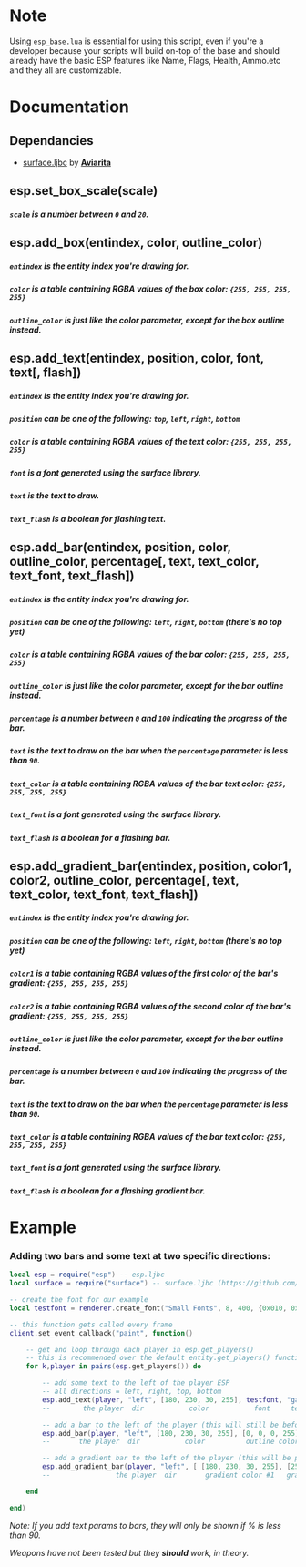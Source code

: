 # Note
Using `esp_base.lua` is essential for using this script, even if you're a developer because your scripts will build on-top of the base and should already have the basic ESP features like Name, Flags, Health, Ammo.etc and they all are customizable.

# Documentation

## Dependancies
- [surface.ljbc](https://github.com/Aviarita/surface) by [**Aviarita**](https://github.com/Aviarita)

## esp.set_box_scale(scale)
##### `scale` is a number between `0` and `20`.

## esp.add_box(entindex, color, outline_color)
##### `entindex` is the entity index you're drawing for.
##### `color` is a table containing RGBA values of the box color: `{255, 255, 255, 255}`
##### `outline_color` is just like the color parameter, except for the box outline instead.

## esp.add_text(entindex, position, color, font, text[, flash])
##### `entindex` is the entity index you're drawing for.
##### `position` can be one of the following: `top`, `left`, `right`, `bottom`
##### `color` is a table containing RGBA values of the text color: `{255, 255, 255, 255}`
##### `font` is a font generated using the surface library.
##### `text` is the text to draw.
##### `text_flash` is a boolean for flashing text.

## esp.add_bar(entindex, position, color, outline_color, percentage[, text, text_color, text_font, text_flash])
##### `entindex` is the entity index you're drawing for.
##### `position` can be one of the following: `left`, `right`, `bottom` (there's no top yet)
##### `color` is a table containing RGBA values of the bar color: `{255, 255, 255, 255}`
##### `outline_color` is just like the color parameter, except for the bar outline instead.
##### `percentage` is a number between `0` and `100` indicating the progress of the bar.
##### `text` is the text to draw on the bar when the `percentage` parameter is less than `90`.
##### `text_color` is a table containing RGBA values of the bar text color: `{255, 255, 255, 255}`
##### `text_font` is a font generated using the surface library.
##### `text_flash` is a boolean for a flashing bar.

## esp.add_gradient_bar(entindex, position, color1, color2, outline_color, percentage[, text, text_color, text_font, text_flash])
##### `entindex` is the entity index you're drawing for.
##### `position` can be one of the following: `left`, `right`, `bottom` (there's no top yet)
##### `color1` is a table containing RGBA values of the first color of the bar's gradient: `{255, 255, 255, 255}`
##### `color2` is a table containing RGBA values of the second color of the bar's gradient: `{255, 255, 255, 255}`
##### `outline_color` is just like the color parameter, except for the bar outline instead.
##### `percentage` is a number between `0` and `100` indicating the progress of the bar.
##### `text` is the text to draw on the bar when the `percentage` parameter is less than `90`.
##### `text_color` is a table containing RGBA values of the bar text color: `{255, 255, 255, 255}`
##### `text_font` is a font generated using the surface library.
##### `text_flash` is a boolean for a flashing gradient bar.

# Example
### Adding two bars and some text at two specific directions:
```lua
local esp = require("esp") -- esp.ljbc
local surface = require("surface") -- surface.ljbc (https://github.com/Aviarita/surface)

-- create the font for our example
local testfont = renderer.create_font("Small Fonts", 8, 400, {0x010, 0x200})

-- this function gets called every frame
client.set_event_callback("paint", function()

    -- get and loop through each player in esp.get_players()
    -- this is recommended over the default entity.get_players() function
    for k,player in pairs(esp.get_players()) do

        -- add some text to the left of the player ESP
        -- all directions = left, right, top, bottom
        esp.add_text(player, "left", [180, 230, 30, 255], testfont, "gamesense", true)
        --        the player  dir           color           font     text        flash

        -- add a bar to the left of the player (this will still be before the text we placed above)
        esp.add_bar(player, "left", [180, 230, 30, 255], [0, 0, 0, 255], 50)
        --       the player  dir           color          outline color  %

        -- add a gradient bar to the left of the player (this will be placed after the bar we placed above)
        esp.add_gradient_bar(player, "left", [ [180, 230, 30, 255], [255, 0, 0, 255] ], [0, 0, 0, 255], 50)
        --                the player  dir       gradient color #1   gradient color #2    outline color  %

    end

end)
```
*Note: If you add text params to bars, they will only be shown if % is less than 90.*

*Weapons have not been tested but they **should** work, in theory.*